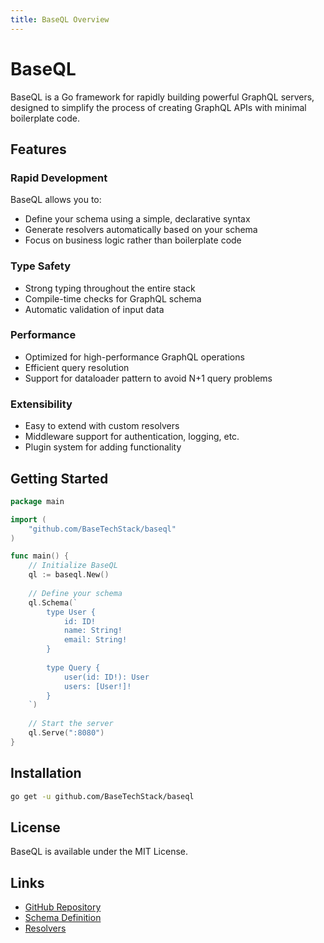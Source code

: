 ```yaml
---
title: BaseQL Overview
---
```


# BaseQL

BaseQL is a Go framework for rapidly building powerful GraphQL servers, designed to simplify the process of creating GraphQL APIs with minimal boilerplate code.

## Features

### Rapid Development

BaseQL allows you to:
- Define your schema using a simple, declarative syntax
- Generate resolvers automatically based on your schema
- Focus on business logic rather than boilerplate code

### Type Safety

- Strong typing throughout the entire stack
- Compile-time checks for GraphQL schema
- Automatic validation of input data

### Performance

- Optimized for high-performance GraphQL operations
- Efficient query resolution
- Support for dataloader pattern to avoid N+1 query problems

### Extensibility

- Easy to extend with custom resolvers
- Middleware support for authentication, logging, etc.
- Plugin system for adding functionality

## Getting Started

```go
package main

import (
    "github.com/BaseTechStack/baseql"
)

func main() {
    // Initialize BaseQL
    ql := baseql.New()
    
    // Define your schema
    ql.Schema(`
        type User {
            id: ID!
            name: String!
            email: String!
        }
        
        type Query {
            user(id: ID!): User
            users: [User!]!
        }
    `)
    
    // Start the server
    ql.Serve(":8080")
}
```

## Installation

```bash
go get -u github.com/BaseTechStack/baseql
```

## License

BaseQL is available under the MIT License.

## Links

- [GitHub Repository](https://github.com/BaseTechStack/baseql)
- [Schema Definition](./schema)
- [Resolvers](./resolvers)
